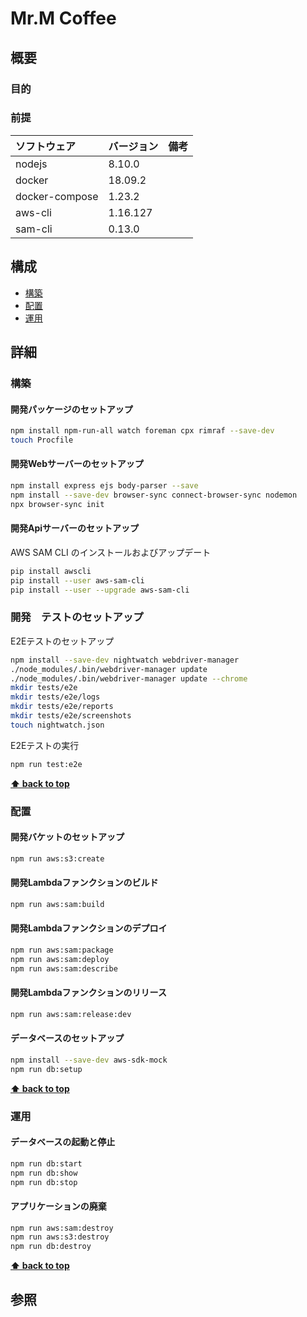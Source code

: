# Mr.M Coffee 

## 概要

### 目的

### 前提

| ソフトウェア   | バージョン | 備考 |
| :------------- | :--------- | :--- |
| nodejs         | 8.10.0      |      |
| docker         | 18.09.2     |      |
| docker-compose | 1.23.2      |      |
| aws-cli        | 1.16.127    |      |
| sam-cli        | 0.13.0    |      |

## 構成

- [構築](#構築)
- [配置](#配置)
- [運用](#運用)

## 詳細

### 構築

#### 開発パッケージのセットアップ

```bash
npm install npm-run-all watch foreman cpx rimraf --save-dev
touch Procfile
```

#### 開発Webサーバーのセットアップ

```bash
npm install express ejs body-parser --save
npm install --save-dev browser-sync connect-browser-sync nodemon
npx browser-sync init
```

#### 開発Apiサーバーのセットアップ
 
AWS SAM CLI のインストールおよびアップデート
 
 ```bash
 pip install awscli
 pip install --user aws-sam-cli
 pip install --user --upgrade aws-sam-cli
 ```
 
 ### 開発　テストのセットアップ
 E2Eテストのセットアップ
 
```bash
npm install --save-dev nightwatch webdriver-manager
./node_modules/.bin/webdriver-manager update
./node_modules/.bin/webdriver-manager update --chrome
mkdir tests/e2e
mkdir tests/e2e/logs
mkdir tests/e2e/reports
mkdir tests/e2e/screenshots
touch nightwatch.json
```
 
 E2Eテストの実行
```bash
npm run test:e2e
```
 
**[⬆ back to top](#構成)**

### 配置

#### 開発バケットのセットアップ

```bash
npm run aws:s3:create
```

#### 開発Lambdaファンクションのビルド

```bash
npm run aws:sam:build
```

#### 開発Lambdaファンクションのデプロイ

```bash
npm run aws:sam:package
npm run aws:sam:deploy
npm run aws:sam:describe
```

#### 開発Lambdaファンクションのリリース

```bash
npm run aws:sam:release:dev
```

#### データベースのセットアップ

```bash
npm install --save-dev aws-sdk-mock
npm run db:setup
```

**[⬆ back to top](#構成)**

### 運用

#### データベースの起動と停止

```bash
npm run db:start
npm run db:show
npm run db:stop
```

#### アプリケーションの廃棄

```bash
npm run aws:sam:destroy
npm run aws:s3:destroy
npm run db:destroy
```

**[⬆ back to top](#構成)**

## 参照